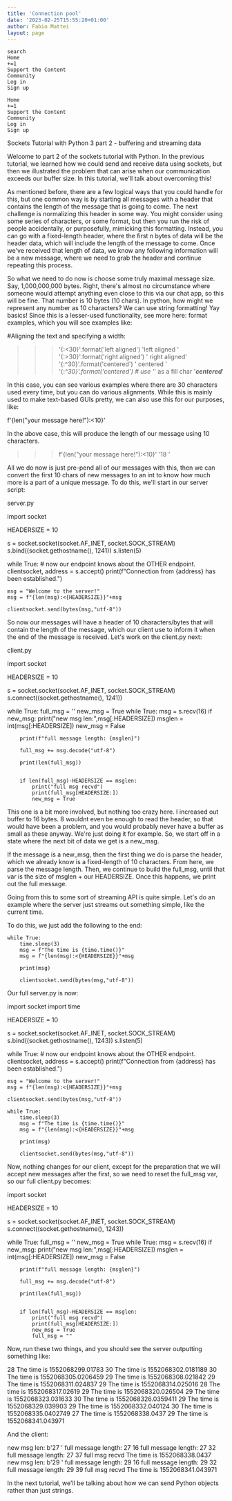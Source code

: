 ```yaml
---
title: 'Connection pool'
date: '2023-02-25T15:55:20+01:00'
author: Fabio Mattei
layout: page
---
```




    search
    Home
    +=1
    Support the Content
    Community
    Log in
    Sign up

    Home
    +=1
    Support the Content
    Community
    Log in
    Sign up


Sockets Tutorial with Python 3 part 2 - buffering and streaming data



Welcome to part 2 of the sockets tutorial with Python. In the previous tutorial, we learned how we could send and receive data using sockets, but then we illustrated the problem that can arise when our communication exceeds our buffer size. In this tutorial, we'll talk about overcoming this!

As mentioned before, there are a few logical ways that you could handle for this, but one common way is by starting all messages with a header that contains the length of the message that is going to come. The next challenge is normalizing this header in some way. You might consider using some series of characters, or some format, but then you run the risk of people accidentally, or purposefully, mimicking this formatting. Instead, you can go with a fixed-length header, where the first n bytes of data will be the header data, which will include the length of the message to come. Once we've received that length of data, we know any following information will be a new message, where we need to grab the header and continue repeating this process.

So what we need to do now is choose some truly maximal message size. Say, 1,000,000,000 bytes. Right, there's almost no circumstance where someone would attempt anything even close to this via our chat app, so this will be fine. That number is 10 bytes (10 chars). In python, how might we represent any number as 10 characters? We can use string formatting! Yay basics! Since this is a lesser-used functionality, see more here: format examples, which you will see examples like:


#Aligning the text and specifying a width:

>>>
>>> '{:<30}'.format('left aligned')
'left aligned                  '
>>> '{:>30}'.format('right aligned')
'                 right aligned'
>>> '{:^30}'.format('centered')
'           centered           '
>>> '{:*^30}'.format('centered')  # use '*' as a fill char
'***********centered***********'

In this case, you can see various examples where there are 30 characters used every time, but you can do various alignments. While this is mainly used to make text-based GUIs pretty, we can also use this for our purposes, like:

f'{len("your message here!"):<10}'

In the above case, this will produce the length of our message using 10 characters.

>>> f'{len("your message here!"):<10}'
'18        '

All we do now is just pre-pend all of our messages with this, then we can convert the first 10 chars of new messages to an int to know how much more is a part of a unique message. To do this, we'll start in our server script:

server.py

import socket

HEADERSIZE = 10

s = socket.socket(socket.AF_INET, socket.SOCK_STREAM)
s.bind((socket.gethostname(), 1241))
s.listen(5)

while True:
    # now our endpoint knows about the OTHER endpoint.
    clientsocket, address = s.accept()
    print(f"Connection from {address} has been established.")

    msg = "Welcome to the server!"
    msg = f"{len(msg):<{HEADERSIZE}}"+msg

    clientsocket.send(bytes(msg,"utf-8"))

So now our messages will have a header of 10 characters/bytes that will contain the length of the message, which our client use to inform it when the end of the message is received. Let's work on the client.py next:

client.py

import socket

HEADERSIZE = 10

s = socket.socket(socket.AF_INET, socket.SOCK_STREAM)
s.connect((socket.gethostname(), 1241))

while True:
    full_msg = ''
    new_msg = True
    while True:
        msg = s.recv(16)
        if new_msg:
            print("new msg len:",msg[:HEADERSIZE])
            msglen = int(msg[:HEADERSIZE])
            new_msg = False

        print(f"full message length: {msglen}")

        full_msg += msg.decode("utf-8")

        print(len(full_msg))


        if len(full_msg)-HEADERSIZE == msglen:
            print("full msg recvd")
            print(full_msg[HEADERSIZE:])
            new_msg = True

This one is a bit more involved, but nothing too crazy here. I increased out buffer to 16 bytes. 8 wouldnt even be enough to read the header, so that would have been a problem, and you would probably never have a buffer as small as these anyway. We're just doing it for example. So, we start off in a state where the next bit of data we get is a new_msg.

If the message is a new_msg, then the first thing we do is parse the header, which we already know is a fixed-length of 10 characters. From here, we parse the message length. Then, we continue to build the full_msg, until that var is the size of msglen + our HEADERSIZE. Once this happens, we print out the full message.

Going from this to some sort of streaming API is quite simple. Let's do an example where the server just streams out something simple, like the current time.

To do this, we just add the following to the end:

    while True:
        time.sleep(3)
        msg = f"The time is {time.time()}"
        msg = f"{len(msg):<{HEADERSIZE}}"+msg

        print(msg)

        clientsocket.send(bytes(msg,"utf-8"))

Our full server.py is now:

import socket
import time


HEADERSIZE = 10

s = socket.socket(socket.AF_INET, socket.SOCK_STREAM)
s.bind((socket.gethostname(), 1243))
s.listen(5)

while True:
    # now our endpoint knows about the OTHER endpoint.
    clientsocket, address = s.accept()
    print(f"Connection from {address} has been established.")

    msg = "Welcome to the server!"
    msg = f"{len(msg):<{HEADERSIZE}}"+msg

    clientsocket.send(bytes(msg,"utf-8"))

    while True:
        time.sleep(3)
        msg = f"The time is {time.time()}"
        msg = f"{len(msg):<{HEADERSIZE}}"+msg

        print(msg)

        clientsocket.send(bytes(msg,"utf-8"))

Now, nothing changes for our client, except for the preparation that we will accept new messages after the first, so we need to reset the full_msg var, so our full client.py becomes:

import socket

HEADERSIZE = 10

s = socket.socket(socket.AF_INET, socket.SOCK_STREAM)
s.connect((socket.gethostname(), 1243))

while True:
    full_msg = ''
    new_msg = True
    while True:
        msg = s.recv(16)
        if new_msg:
            print("new msg len:",msg[:HEADERSIZE])
            msglen = int(msg[:HEADERSIZE])
            new_msg = False

        print(f"full message length: {msglen}")

        full_msg += msg.decode("utf-8")

        print(len(full_msg))


        if len(full_msg)-HEADERSIZE == msglen:
            print("full msg recvd")
            print(full_msg[HEADERSIZE:])
            new_msg = True
            full_msg = ""

Now, run these two things, and you should see the server outputting something like:

28        The time is 1552068299.01783
30        The time is 1552068302.0181189
30        The time is 1552068305.0206459
29        The time is 1552068308.021842
29        The time is 1552068311.024837
29        The time is 1552068314.025016
28        The time is 1552068317.02619
29        The time is 1552068320.026504
29        The time is 1552068323.031633
30        The time is 1552068326.0359411
29        The time is 1552068329.039903
29        The time is 1552068332.040124
30        The time is 1552068335.0402749
27        The time is 1552068338.0437
29        The time is 1552068341.043971

And the client:

new msg len: b'27        '
full message length: 27
16
full message length: 27
32
full message length: 27
37
full msg recvd
The time is 1552068338.0437
new msg len: b'29        '
full message length: 29
16
full message length: 29
32
full message length: 29
39
full msg recvd
The time is 1552068341.043971

In the next tutorial, we'll be talking about how we can send Python objects rather than just strings.
